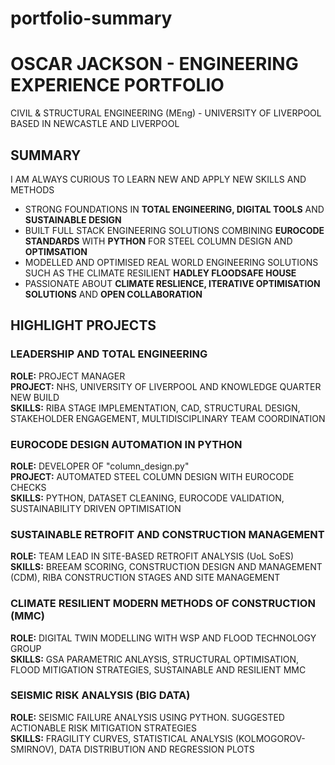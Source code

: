 # portfolio-summary
# OSCAR JACKSON - ENGINEERING EXPERIENCE PORTFOLIO

CIVIL & STRUCTURAL ENGINEERING (MEng) - UNIVERSITY OF LIVERPOOL
BASED IN NEWCASTLE AND LIVERPOOL

## SUMMARY

I AM ALWAYS CURIOUS TO LEARN NEW AND APPLY NEW SKILLS AND METHODS  
- STRONG FOUNDATIONS IN **TOTAL ENGINEERING, DIGITAL TOOLS** AND **SUSTAINABLE DESIGN**
- BUILT FULL STACK ENGINEERING SOLUTIONS COMBINING **EUROCODE STANDARDS** WITH **PYTHON** FOR STEEL COLUMN DESIGN AND **OPTIMSATION**
- MODELLED AND OPTIMISED REAL WORLD ENGINEERING SOLUTIONS SUCH AS THE CLIMATE RESILIENT **HADLEY FLOODSAFE HOUSE**
- PASSIONATE ABOUT **CLIMATE RESLIENCE, ITERATIVE OPTIMISATION SOLUTIONS** AND **OPEN COLLABORATION**

## HIGHLIGHT PROJECTS

### LEADERSHIP AND TOTAL ENGINEERING
**ROLE:** PROJECT MANAGER  
**PROJECT:** NHS, UNIVERSITY OF LIVERPOOL AND KNOWLEDGE QUARTER NEW BUILD  
**SKILLS:** RIBA STAGE IMPLEMENTATION, CAD, STRUCTURAL DESIGN, STAKEHOLDER ENGAGEMENT, MULTIDISCIPLINARY TEAM COORDINATION  

### EUROCODE DESIGN AUTOMATION IN PYTHON
**ROLE:** DEVELOPER OF "column_design.py"  
**PROJECT:** AUTOMATED STEEL COLUMN DESIGN WITH EUROCODE CHECKS  
**SKILLS:** PYTHON, DATASET CLEANING, EUROCODE VALIDATION, SUSTAINABILITY DRIVEN OPTIMISATION  

### SUSTAINABLE RETROFIT AND CONSTRUCTION MANAGEMENT
**ROLE:** TEAM LEAD IN SITE-BASED RETROFIT ANALYSIS (UoL SoES)  
**SKILLS:** BREEAM SCORING, CONSTRUCTION DESIGN AND MANAGEMENT (CDM), RIBA CONSTRUCTION STAGES AND SITE MANAGEMENT  

### CLIMATE RESILIENT MODERN METHODS OF CONSTRUCTION (MMC)
**ROLE:** DIGITAL TWIN MODELLING WITH WSP AND FLOOD TECHNOLOGY GROUP  
**SKILLS:** GSA PARAMETRIC ANLAYSIS, STRUCTURAL OPTIMISATION, FLOOD MITIGATION STRATEGIES, SUSTAINABLE AND RESILIENT MMC  

### SEISMIC RISK ANALYSIS (BIG DATA)
**ROLE:** SEISMIC FAILURE ANALYSIS USING PYTHON. SUGGESTED ACTIONABLE RISK MITIGATION STRATEGIES  
**SKILLS:** FRAGILITY CURVES, STATISTICAL ANALYSIS (KOLMOGOROV-SMIRNOV), DATA DISTRIBUTION AND REGRESSION PLOTS  
